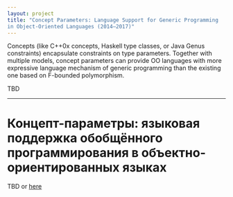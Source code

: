 ```yaml
---
layout: project
title: "Concept Parameters: Language Support for Generic Programming
in Object-Oriented Languages (2014–2017)"
---
```


Concepts (like C++0x concepts, Haskell type classes, or Java Genus constraints)
encapsulate constraints on type parameters.
Together with multiple models, concept parameters can provide OO languages
with more expressive language mechanism of generic programming
than the existing one based on F-bounded polymorphism.

TBD

---

# Концепт-параметры: языковая поддержка обобщённого программирования в объектно-ориентированных языках

TBD or [here](http://staff.mmcs.sfedu.ru/~juliet/ru/projects.ru.html)